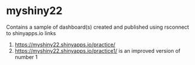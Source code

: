 # myshiny22
Contains a sample of dashboard(s) created and published using rsconnect to shinyapps.io
links
1. https://myshiny22.shinyapps.io/practice/
2. https://myshiny22.shinyapps.io/practice1/ is an improved version of number 1
